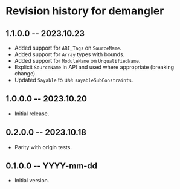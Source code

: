 # Revision history for demangler

## 1.1.0.0 -- 2023.10.23

* Added support for `ABI_Tags` on `SourceName`.
* Added support for `Array` types with bounds.
* Added support for `ModuleName` on `UnqualifiedName`.
* Explicit `SourceName` in API and used where appropriate (breaking change).
* Updated `Sayable` to use `sayableSubConstraints`.

## 1.0.0.0 -- 2023.10.20

* Initial release.

## 0.2.0.0 -- 2023.10.18

* Parity with origin tests.

## 0.1.0.0 -- YYYY-mm-dd

* Initial version.
